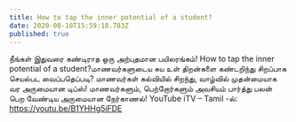```yaml
---
title: How to tap the inner potential of a student?
date: 2020-08-10T15:59:18.783Z
published: true
---
```


நீங்கள் இதுவரை கண்டிராத ஒரு அற்புதமான பயிலரங்கம்! How to tap the inner potential of a student?மாணவர்களுடைய சுய உள் திறன்களை கண்டறிந்து சிறப்பாக செயல்பட வைப்பதெப்படி? மாணவர்கள் கல்வியில் சிறந்து, வாழ்வில் முதன்மையாக வர அருமையான டிப்ஸ்! மாணவர்களும், பெற்றோர்களும் அவசியம் பார்த்து பலன் பெற வேண்டிய அருமையான நேர்காணல்! YouTube iTV – Tamil -ல்: https://youtu.be/B1YHHg5iFDE


